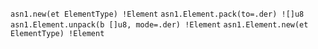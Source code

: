 ```asn1.new(et ElementType) !Element```
```asn1.Element.pack(to=.der) ![]u8```
```asn1.Element.unpack(b []u8, mode=.der) !Element```
```asn1.Element.new(et ElementType) !Element```